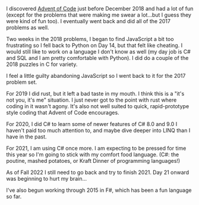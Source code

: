 I discovered <a href="https://adventofcode.com/">Advent of Code</a> just before December 2018 and had a lot of fun (except for the problems that were making me swear a lot...but I guess they were kind of fun too). I eventually went back and did all of the 2017 problems as well.

Two weeks in the 2018 problems, I began to find JavaScript a bit too frustrating so I fell back to Python on Day 14, but that felt like cheating. I would still like to work on a language I don't know as well (my day job is C# and SQL and I am pretty comfortable with Python). I did do a couple of the 2018 puzzles in C for variety.

I feel a little guilty abandoning JavaScript so I went back to it for the 2017 problem set.

For 2019 I did rust, but it left a bad taste in my mouth. I think this is a "it's not you, it's me" situation. I just never got to the point with rust where coding in it wasn't agony. It's also not well suited to quick, rapid-prototype style coding that Advent of Code encourages.

For 2020, I did C# to learn some of newer features of C# 8.0 and 9.0 I haven't paid too much attention to, and maybe dive deeper into LINQ than I have in the past.

For 2021, I am using C# once more. I am expecting to be pressed for time this year so I'm going to stick with my comfort food language. (C#: the poutine, mashed potatoes, or Kraft Dinner of programming languages!) 

As of Fall 2022 I still need to go back and try to finish 2021. Day 21 onward was beginning to hurt my brain...

I've also begun working through 2015 in F#, which has been a fun language so far.
